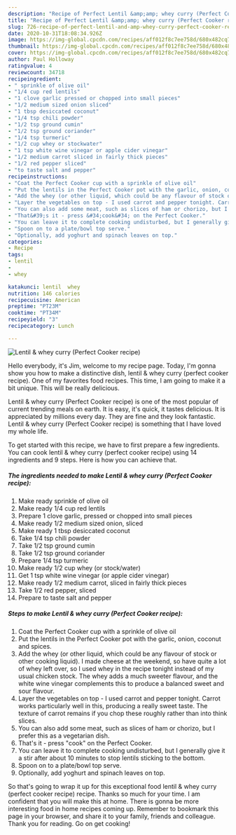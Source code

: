 ```yaml
---
description: "Recipe of Perfect Lentil &amp;amp; whey curry (Perfect Cooker recipe)"
title: "Recipe of Perfect Lentil &amp;amp; whey curry (Perfect Cooker recipe)"
slug: 726-recipe-of-perfect-lentil-and-amp-whey-curry-perfect-cooker-recipe
date: 2020-10-31T18:08:34.926Z
image: https://img-global.cpcdn.com/recipes/aff012f8c7ee758d/680x482cq70/lentil-whey-curry-perfect-cooker-recipe-recipe-main-photo.jpg
thumbnail: https://img-global.cpcdn.com/recipes/aff012f8c7ee758d/680x482cq70/lentil-whey-curry-perfect-cooker-recipe-recipe-main-photo.jpg
cover: https://img-global.cpcdn.com/recipes/aff012f8c7ee758d/680x482cq70/lentil-whey-curry-perfect-cooker-recipe-recipe-main-photo.jpg
author: Paul Holloway
ratingvalue: 4
reviewcount: 34718
recipeingredient:
- " sprinkle of olive oil"
- "1/4 cup red lentils"
- "1 clove garlic pressed or chopped into small pieces"
- "1/2 medium sized onion sliced"
- "1 tbsp desiccated coconut"
- "1/4 tsp chili powder"
- "1/2 tsp ground cumin"
- "1/2 tsp ground coriander"
- "1/4 tsp turmeric"
- "1/2 cup whey or stockwater"
- "1 tsp white wine vinegar or apple cider vinegar"
- "1/2 medium carrot sliced in fairly thick pieces"
- "1/2 red pepper sliced"
- "to taste salt and pepper"
recipeinstructions:
- "Coat the Perfect Cooker cup with a sprinkle of olive oil"
- "Put the lentils in the Perfect Cooker pot with the garlic, onion, coconut and spices."
- "Add the whey (or other liquid, which could be any flavour of stock or other cooking liquid). I made cheese at the weekend, so have quite a lot of whey left over, so I used whey in the recipe tonight instead of my usual chicken stock. The whey adds a much sweeter flavour, and the white wine vinegar complements this to produce a balanced sweet and sour flavour."
- "Layer the vegetables on top - I used carrot and pepper tonight. Carrot works particularly well in this, producing a really sweet taste. The texture of carrot remains if you chop these roughly rather than into think slices."
- "You can also add some meat, such as slices of ham or chorizo, but I prefer this as a vegetarian dish."
- "That&#39;s it - press &#34;cook&#34; on the Perfect Cooker."
- "You can leave it to complete cooking undisturbed, but I generally give it a stir after about 10 minutes to stop lentils sticking to the bottom."
- "Spoon on to a plate/bowl top serve."
- "Optionally, add yoghurt and spinach leaves on top."
categories:
- Recipe
tags:
- lentil
- 
- whey

katakunci: lentil  whey 
nutrition: 146 calories
recipecuisine: American
preptime: "PT23M"
cooktime: "PT34M"
recipeyield: "3"
recipecategory: Lunch

---
```



![Lentil &amp; whey curry (Perfect Cooker recipe)](https://img-global.cpcdn.com/recipes/aff012f8c7ee758d/680x482cq70/lentil-whey-curry-perfect-cooker-recipe-recipe-main-photo.jpg)

Hello everybody, it's Jim, welcome to my recipe page. Today, I'm gonna show you how to make a distinctive dish, lentil &amp; whey curry (perfect cooker recipe). One of my favorites food recipes. This time, I am going to make it a bit unique. This will be really delicious.

Lentil &amp; whey curry (Perfect Cooker recipe) is one of the most popular of current trending meals on earth. It is easy, it's quick, it tastes delicious. It is appreciated by millions every day. They are fine and they look fantastic. Lentil &amp; whey curry (Perfect Cooker recipe) is something that I have loved my whole life.




To get started with this recipe, we have to first prepare a few ingredients. You can cook lentil &amp; whey curry (perfect cooker recipe) using 14 ingredients and 9 steps. Here is how you can achieve that.

<!--inarticleads1-->

##### The ingredients needed to make Lentil &amp; whey curry (Perfect Cooker recipe):

1. Make ready  sprinkle of olive oil
1. Make ready 1/4 cup red lentils
1. Prepare 1 clove garlic, pressed or chopped into small pieces
1. Make ready 1/2 medium sized onion, sliced
1. Make ready 1 tbsp desiccated coconut
1. Take 1/4 tsp chili powder
1. Take 1/2 tsp ground cumin
1. Take 1/2 tsp ground coriander
1. Prepare 1/4 tsp turmeric
1. Make ready 1/2 cup whey (or stock/water)
1. Get 1 tsp white wine vinegar (or apple cider vinegar)
1. Make ready 1/2 medium carrot, sliced in fairly thick pieces
1. Take 1/2 red pepper, sliced
1. Prepare to taste salt and pepper




<!--inarticleads2-->

##### Steps to make Lentil &amp; whey curry (Perfect Cooker recipe):

1. Coat the Perfect Cooker cup with a sprinkle of olive oil
1. Put the lentils in the Perfect Cooker pot with the garlic, onion, coconut and spices.
1. Add the whey (or other liquid, which could be any flavour of stock or other cooking liquid). I made cheese at the weekend, so have quite a lot of whey left over, so I used whey in the recipe tonight instead of my usual chicken stock. The whey adds a much sweeter flavour, and the white wine vinegar complements this to produce a balanced sweet and sour flavour.
1. Layer the vegetables on top - I used carrot and pepper tonight. Carrot works particularly well in this, producing a really sweet taste. The texture of carrot remains if you chop these roughly rather than into think slices.
1. You can also add some meat, such as slices of ham or chorizo, but I prefer this as a vegetarian dish.
1. That&#39;s it - press &#34;cook&#34; on the Perfect Cooker.
1. You can leave it to complete cooking undisturbed, but I generally give it a stir after about 10 minutes to stop lentils sticking to the bottom.
1. Spoon on to a plate/bowl top serve.
1. Optionally, add yoghurt and spinach leaves on top.




So that's going to wrap it up for this exceptional food lentil &amp; whey curry (perfect cooker recipe) recipe. Thanks so much for your time. I am confident that you will make this at home. There is gonna be more interesting food in home recipes coming up. Remember to bookmark this page in your browser, and share it to your family, friends and colleague. Thank you for reading. Go on get cooking!
